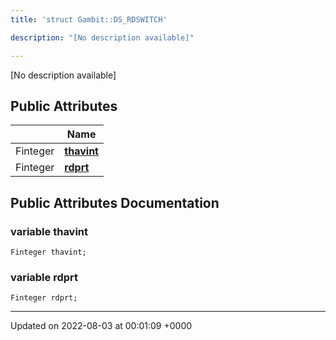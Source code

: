 ```yaml
---
title: 'struct Gambit::DS_RDSWITCH'

description: "[No description available]"

---
```









[No description available]

## Public Attributes

|                | Name           |
| -------------- | -------------- |
| Finteger | **[thavint](/documentation/code/colliderbit_development/classes/structgambit_1_1ds__rdswitch/#variable-thavint)**  |
| Finteger | **[rdprt](/documentation/code/colliderbit_development/classes/structgambit_1_1ds__rdswitch/#variable-rdprt)**  |

## Public Attributes Documentation

### variable thavint

```
Finteger thavint;
```


### variable rdprt

```
Finteger rdprt;
```


-------------------------------

Updated on 2022-08-03 at 00:01:09 +0000